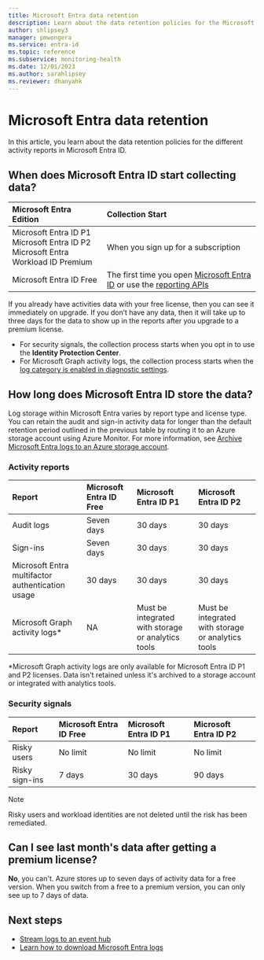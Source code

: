 ```yaml
---
title: Microsoft Entra data retention
description: Learn about the data retention policies for the Microsoft Entra audit, sign-in, and provisioning logs. 
author: shlipsey3
manager: pmwongera
ms.service: entra-id
ms.topic: reference
ms.subservice: monitoring-health
ms.date: 12/01/2023
ms.author: sarahlipsey
ms.reviewer: dhanyahk
---
```


# Microsoft Entra data retention

In this article, you learn about the data retention policies for the different activity reports in Microsoft Entra ID.

<a name='when-does-azure-ad-start-collecting-data'></a>

## When does Microsoft Entra ID start collecting data?

| Microsoft Entra Edition | Collection Start |
| :--              | :--   |
| Microsoft Entra ID P1 <br /> Microsoft Entra ID P2 <br /> Microsoft Entra Workload ID Premium | When you sign up for a subscription |
| Microsoft Entra ID Free| The first time you open [Microsoft Entra ID](https://portal.azure.com/#blade/Microsoft_AAD_IAM/ActiveDirectoryMenuBlade/Overview) or use the [reporting APIs](./overview-monitoring-health.md)  |

If you already have activities data with your free license, then you can see it immediately on upgrade. If you don’t have any data, then it will take up to three days for the data to show up in the reports after you upgrade to a premium license.

- For security signals, the collection process starts when you opt in to use the **Identity Protection Center**.
- For Microsoft Graph activity logs, the collection process starts when the [log category is enabled in diagnostic settings](howto-integrate-activity-logs-with-azure-monitor-logs.yml#send-logs-to-azure-monitor).

<a name='how-long-does-azure-ad-store-the-data'></a>

## How long does Microsoft Entra ID store the data?

Log storage within Microsoft Entra varies by report type and license type. You can retain the audit and sign-in activity data for longer than the default retention period outlined in the previous table by routing it to an Azure storage account using Azure Monitor. For more information, see [Archive Microsoft Entra logs to an Azure storage account](./howto-archive-logs-to-storage-account.md).

### Activity reports

| Report | Microsoft Entra ID Free | Microsoft Entra ID P1 | Microsoft Entra ID P2 |
| :-- | :--  | :-- | :-- |
| Audit logs | Seven days | 30 days | 30 days |
| Sign-ins | Seven days | 30 days | 30 days |
| Microsoft Entra multifactor authentication usage | 30 days | 30 days | 30 days |
| Microsoft Graph activity logs* | NA | Must be integrated with storage or analytics tools | Must be integrated with storage or analytics tools |

*Microsoft Graph activity logs are only available for Microsoft Entra ID P1 and P2 licenses. Data isn't retained unless it's archived to a storage account or integrated with analytics tools.

### Security signals

| Report         | Microsoft Entra ID Free | Microsoft Entra ID P1 | Microsoft Entra ID P2 |
| :--            | :--           | :--                 | :--                 |
| Risky users    | No limit      | No limit            | No limit            |
| Risky sign-ins | 7 days        | 30 days             | 90 days             |

> [!NOTE]
> Risky users and workload identities are not deleted until the risk has been remediated.

## Can I see last month's data after getting a premium license?

**No**, you can't. Azure stores up to seven days of activity data for a free version. When you switch from a free to a premium version, you can only see up to 7 days of data.

## Next steps

- [Stream logs to an event hub](./howto-stream-logs-to-event-hub.md)
- [Learn how to download Microsoft Entra logs](howto-download-logs.md)
